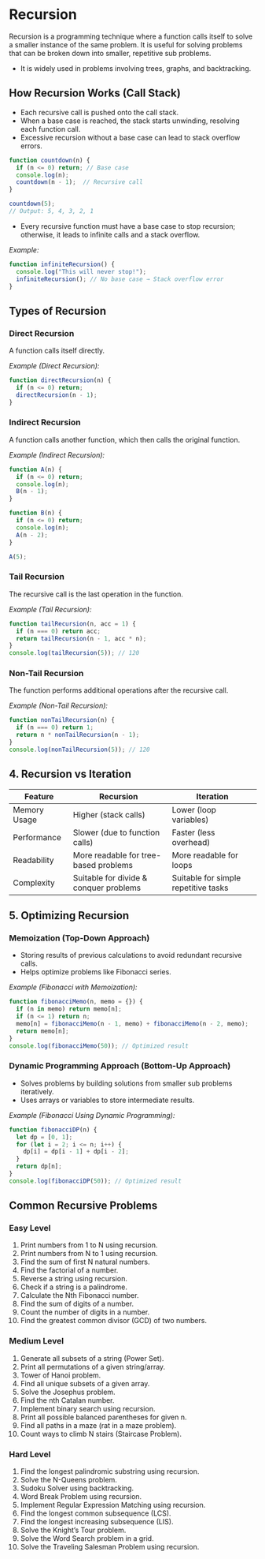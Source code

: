 # Recursion
Recursion is a programming technique where a function calls itself to solve a smaller instance of the same problem. It is useful for solving problems that can be broken down into smaller, repetitive sub problems.

- It is widely used in problems involving trees, graphs, and backtracking.

## How Recursion Works (Call Stack)

- Each recursive call is pushed onto the call stack.
- When a base case is reached, the stack starts unwinding, resolving each function call.
- Excessive recursion without a base case can lead to stack overflow errors.

```js
function countdown(n) {
  if (n <= 0) return; // Base case
  console.log(n);
  countdown(n - 1);  // Recursive call
}

countdown(5);
// Output: 5, 4, 3, 2, 1
```
- Every recursive function must have a base case to stop recursion; otherwise, it leads to infinite calls and a stack overflow.

*Example:*

```js
function infiniteRecursion() {
  console.log("This will never stop!");
  infiniteRecursion(); // No base case → Stack overflow error
}
```

## Types of Recursion

### Direct Recursion
A function calls itself directly.

*Example (Direct Recursion):*

```js
function directRecursion(n) {
  if (n <= 0) return;
  directRecursion(n - 1);
}
```
### Indirect Recursion
A function calls another function, which then calls the original function.

*Example (Indirect Recursion):*

```js
function A(n) {
  if (n <= 0) return;
  console.log(n);
  B(n - 1);
}

function B(n) {
  if (n <= 0) return;
  console.log(n);
  A(n - 2);
}

A(5); 
```

### Tail Recursion
The recursive call is the last operation in the function.

*Example (Tail Recursion):*

```js
function tailRecursion(n, acc = 1) {
  if (n === 0) return acc;
  return tailRecursion(n - 1, acc * n);
}
console.log(tailRecursion(5)); // 120
```

### Non-Tail Recursion
The function performs additional operations after the recursive call.

*Example (Non-Tail Recursion):*

```js
function nonTailRecursion(n) {
  if (n === 0) return 1;
  return n * nonTailRecursion(n - 1);
}
console.log(nonTailRecursion(5)); // 120
```

## 4. Recursion vs Iteration

| **Feature**  | **Recursion**                          | **Iteration**                        |
|--------------|----------------------------------------|--------------------------------------|
| Memory Usage | Higher (stack calls)                   | Lower (loop variables)               |
| Performance  | Slower (due to function calls)         | Faster (less overhead)               |
| Readability  | More readable for tree-based problems  | More readable for loops              |
| Complexity   | Suitable for divide & conquer problems | Suitable for simple repetitive tasks |

## 5. Optimizing Recursion

### Memoization (Top-Down Approach)

- Storing results of previous calculations to avoid redundant recursive calls.
- Helps optimize problems like Fibonacci series.

*Example (Fibonacci with Memoization):*

```js
function fibonacciMemo(n, memo = {}) {
  if (n in memo) return memo[n];
  if (n <= 1) return n;
  memo[n] = fibonacciMemo(n - 1, memo) + fibonacciMemo(n - 2, memo);
  return memo[n];
}
console.log(fibonacciMemo(50)); // Optimized result

```

### Dynamic Programming Approach (Bottom-Up Approach)

- Solves problems by building solutions from smaller sub problems iteratively.
- Uses arrays or variables to store intermediate results.

*Example (Fibonacci Using Dynamic Programming):*

```js
function fibonacciDP(n) {
  let dp = [0, 1];
  for (let i = 2; i <= n; i++) {
    dp[i] = dp[i - 1] + dp[i - 2];
  }
  return dp[n];
}
console.log(fibonacciDP(50)); // Optimized result
```


## Common Recursive Problems

### Easy Level

1. Print numbers from 1 to N using recursion.
2. Print numbers from N to 1 using recursion.
3. Find the sum of first N natural numbers.
4. Find the factorial of a number.
5. Reverse a string using recursion.
6. Check if a string is a palindrome.
7. Calculate the Nth Fibonacci number.
8. Find the sum of digits of a number.
9. Count the number of digits in a number.
10. Find the greatest common divisor (GCD) of two numbers.

### Medium Level

1. Generate all subsets of a string (Power Set).
2. Print all permutations of a given string/array.
3. Tower of Hanoi problem.
4. Find all unique subsets of a given array.
5. Solve the Josephus problem.
6. Find the nth Catalan number.
7. Implement binary search using recursion.
8. Print all possible balanced parentheses for given n.
9. Find all paths in a maze (rat in a maze problem).
10. Count ways to climb N stairs (Staircase Problem).

### Hard Level

1. Find the longest palindromic substring using recursion.
2. Solve the N-Queens problem.
3. Sudoku Solver using backtracking.
4. Word Break Problem using recursion.
5. Implement Regular Expression Matching using recursion.
6. Find the longest common subsequence (LCS).
7. Find the longest increasing subsequence (LIS).
8. Solve the Knight’s Tour problem.
9. Solve the Word Search problem in a grid.
10. Solve the Traveling Salesman Problem using recursion.

